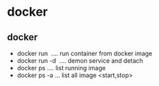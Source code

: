 # docker 

## docker 
- docker run <image> .... run container from docker image
- docker run -d <image> .... demon service and detach 
- docker ps .... list running image
- docker ps -a ... list all image <start,stop>
